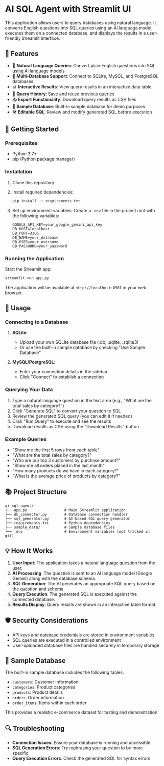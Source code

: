 # AI SQL Agent with Streamlit UI

This application allows users to query databases using natural language. It converts English questions into SQL queries using an AI language model, executes them on a connected database, and displays the results in a user-friendly Streamlit interface.

## 🌟 Features

- 💬 **Natural Language Queries**: Convert plain English questions into SQL using AI language models
- 🔄 **Multi-Database Support**: Connect to SQLite, MySQL, and PostgreSQL databases
- 📊 **Interactive Results**: View query results in an interactive data table
- 📝 **Query History**: Save and reuse previous queries
- 📤 **Export Functionality**: Download query results as CSV files
- 🧩 **Sample Database**: Built-in sample database for demo purposes
- 🛠️ **Editable SQL**: Review and modify generated SQL before execution

## 🚀 Getting Started

### Prerequisites

- Python 3.7+
- pip (Python package manager)

### Installation

1. Clone this repository:
  

2. Install required dependencies:
   ```bash
   pip install -r requirements.txt
   ```

3. Set up environment variables:
   Create a `.env` file in the project root with the following variables:
   ```
   GOOGLE_API_KEY=your_google_gemini_api_key
   DB_HOST=localhost
   DB_PORT=3306
   DB_NAME=your_database
   DB_USER=your_username
   DB_PASSWORD=your_password
   ```

### Running the Application

Start the Streamlit app:
```bash
streamlit run app.py
```

The application will be available at `http://localhost:8501` in your web browser.

## 🔧 Usage

### Connecting to a Database

1. **SQLite**:
   - Upload your own SQLite database file (.db, .sqlite, .sqlite3)
   - Or use the built-in sample database by checking "Use Sample Database"

2. **MySQL/PostgreSQL**:
   - Enter your connection details in the sidebar
   - Click "Connect" to establish a connection

### Querying Your Data

1. Type a natural language question in the text area (e.g., "What are the total sales by category?")
2. Click "Generate SQL" to convert your question to SQL
3. Review the generated SQL query (you can edit it if needed)
4. Click "Run Query" to execute and see the results
5. Download results as CSV using the "Download Results" button

### Example Queries

- "Show me the first 5 rows from each table"
- "What are the total sales by category?"
- "Who are our top 3 customers by purchase amount?"
- "Show me all orders placed in the last month"
- "How many products do we have in each category?"
- "What is the average price of products by category?"

## 📚 Project Structure

```
ai-sql-agent/
├── app.py                 # Main Streamlit application
├── db_connector.py        # Database connection handler
├── sql_generator.py       # AI-based SQL query generator
├── requirements.txt       # Python dependencies
├── sample_data/           # Sample database files
└── .env                   # Environment variables (not tracked in git)
```

## 💡 How It Works

1. **User Input**: The application takes a natural language question from the user.
2. **AI Processing**: The question is sent to an AI language model (Google Gemini) along with the database schema.
3. **SQL Generation**: The AI generates an appropriate SQL query based on the question and schema.
4. **Query Execution**: The generated SQL is executed against the connected database.
5. **Results Display**: Query results are shown in an interactive table format.

## 🛡️ Security Considerations

- API keys and database credentials are stored in environment variables
- SQL queries are executed in a controlled environment
- User-uploaded database files are handled securely in temporary storage

## 🧪 Sample Database

The built-in sample database includes the following tables:
- `customers`: Customer information
- `categories`: Product categories
- `products`: Product details
- `orders`: Order information
- `order_items`: Items within each order

This provides a realistic e-commerce dataset for testing and demonstration.

## 🔍 Troubleshooting

- **Connection Issues**: Ensure your database is running and accessible
- **SQL Generation Errors**: Try rephrasing your question to be more specific
- **Query Execution Errors**: Check the generated SQL for syntax errors

